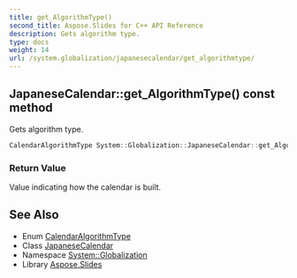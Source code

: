 ```yaml
---
title: get_AlgorithmType()
second_title: Aspose.Slides for C++ API Reference
description: Gets algorithm type.
type: docs
weight: 14
url: /system.globalization/japanesecalendar/get_algorithmtype/
---
```

## JapaneseCalendar::get_AlgorithmType() const method


Gets algorithm type.

```cpp
CalendarAlgorithmType System::Globalization::JapaneseCalendar::get_AlgorithmType() const override
```


### Return Value

Value indicating how the calendar is built.

## See Also

* Enum [CalendarAlgorithmType](../../calendaralgorithmtype/)
* Class [JapaneseCalendar](../)
* Namespace [System::Globalization](../../)
* Library [Aspose.Slides](../../../)